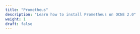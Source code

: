 ```yaml
---
title: "Prometheus"
description: "Learn how to install Prometheus on OCNE 2.0"
weight: 1
draft: false
---
```

